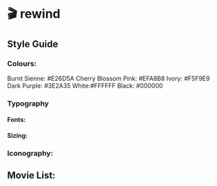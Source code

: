 # 🎬 rewind

## Style Guide
### Colours:
Burnt Sienne: #E26D5A
Cherry Blossom Pink: #EFA8B8
Ivory: #F5F9E9
Dark Purple: #3E2A35
White:#FFFFFF
Black: #000000

### Typography
#### Fonts:

#### Sizing:

### Iconography:


## Movie List:

